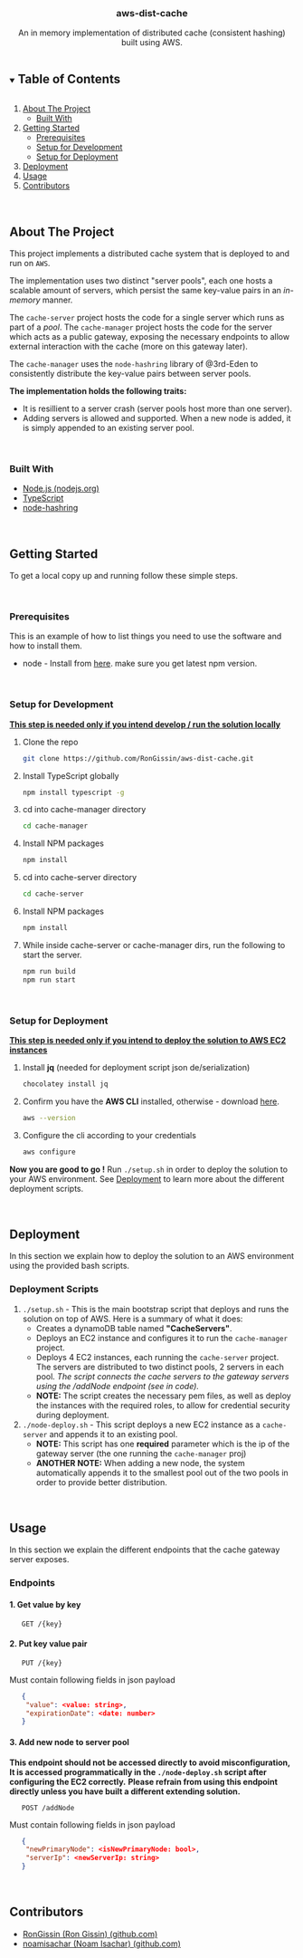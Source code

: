 <!-- PROJECT LOGO -->
<br />

<p align="center">
  <h3 align="center">aws-dist-cache</h3>

  <p align="center">
    An in memory implementation of distributed cache (consistent hashing) built using AWS.
    <br />
  </p>
</p>


<!-- TABLE OF CONTENTS -->
<details open="open">
  <summary><h2 style="display: inline-block">Table of Contents</h2></summary>
  <ol>
    <li>
      <a href="#about-the-project">About The Project</a>
      <ul>
        <li><a href="#built-with">Built With</a></li>
      </ul>
    </li>
    <li>
      <a href="#getting-started">Getting Started</a>
      <ul>
        <li><a href="#prerequisites">Prerequisites</a></li>
        <li><a href="#setup-for-development">Setup for Development</a></li>
        <li><a href="#setup-for-deployment">Setup for Deployment</a></li>
      </ul>
    </li>
    <li><a href="#deployment">Deployment</a></li>
    <li><a href="#usage">Usage</a></li>
    <li><a href="#contributors">Contributors</a></li>
  </ol>
</details>



<br/>


<!-- ABOUT THE PROJECT -->
## About The Project

This project implements a distributed cache system that is deployed to and run on `AWS`.

The implementation uses two distinct "server pools", each one hosts a scalable amount of servers, which persist the same key-value pairs
in an *in-memory* manner.

The `cache-server` project hosts the code for a single server which runs as part of a *pool*.
The `cache-manager` project hosts the code for the server which acts as a public gateway, exposing the necessary endpoints
to allow external interaction with the cache (more on this gateway later).

The `cache-manager` uses the `node-hashring` library of @3rd-Eden to consistently distribute the key-value pairs between server pools.

**The implementation holds the following traits:**

* It is resillient to a server crash (server pools host more than one server).
* Adding servers is allowed and supported. When a new node is added, it is simply appended to an existing server pool.


<br/>


### Built With

* [Node.js (nodejs.org)](https://nodejs.org/en/)
* [TypeScript](https://www.typescriptlang.org/)
* [node-hashring](https://github.com/3rd-Eden/node-hashring)


<br/>

<!-- GETTING STARTED -->

## Getting Started

To get a local copy up and running follow these simple steps.

<br/>


### Prerequisites

This is an example of how to list things you need to use the software and how to install them.
* node - Install from [here](https://nodejs.org/en/).
 make sure you get latest npm version.


<br/>

### Setup for Development

<u>**This step is needed only if you intend develop / run the solution locally**</u>

1. Clone the repo
   ```sh
   git clone https://github.com/RonGissin/aws-dist-cache.git
   ```
2. Install TypeScript globally
   ```sh
   npm install typescript -g
   ```
3. cd into cache-manager directory 
   ```sh
   cd cache-manager
   ```
4. Install NPM packages
   ```sh
   npm install
   ```
5. cd into cache-server directory 
   ```sh
   cd cache-server
   ```
6. Install NPM packages
   ```sh
   npm install
   ```
6. While inside cache-server or cache-manager dirs, run the following to start the server.
   ```sh
   npm run build
   npm run start
   ```
   
<br/>
   
   
### Setup for Deployment

<u>**This step is needed only if you intend to deploy the solution to AWS EC2 instances**</u>

1. Install **jq** (needed for deployment script json de/serialization)
   ```sh
   chocolatey install jq
   ```
2. Confirm you have the **AWS CLI** installed, otherwise - download [here](https://docs.aws.amazon.com/cli/latest/userguide/install-cliv2-windows.html).
   ```sh
   aws --version
   ```
3. Configure the cli according to your credentials 
   ```sh
   aws configure
   ```

**Now you are good to go !**
Run `./setup.sh` in order to deploy the solution to your AWS environment. 
See [Deployment](#deployment) to learn more about the different deployment scripts.


<br/>

<!-- DEPLOYMENT EXAMPLES -->
## Deployment
In this section we explain how to deploy the solution to an AWS environment using the provided bash scripts.

### Deployment Scripts

1. `./setup.sh` - This is the main bootstrap script that deploys and runs the solution on top of AWS.
   Here is a summary of what it does:
   * Creates a dynamoDB table named **"CacheServers"**.
   * Deploys an EC2 instance and configures it to run the `cache-manager` project.
   * Deploys 4 EC2 instances, each running the `cache-server` project.
     The servers are distributed to two distinct pools, 2 servers in each pool.
     *The script connects the cache servers to the gateway servers using the /addNode endpoint (see in code).*
   * **NOTE:** The script creates the necessary pem files, as well as deploy the instances with the required roles, 
     to allow for credential security during deployment.
2. `./node-deploy.sh` - This script deploys a new EC2 instance as a `cache-server` and appends it to an existing pool.
   * **NOTE:** This script has one **required** parameter which is the ip of the gateway server (the one running the `cache-manager` proj)
   * **ANOTHER NOTE:** When adding a new node, the system automatically appends it to the smallest pool out of the two pools
     in order to provide better distribution.


<br/>

## Usage

In this section we explain the different endpoints that the cache gateway server exposes.

### Endpoints

#### 1. Get value by key
```http
   GET /{key}
```



#### 2. Put key value pair
```http
   PUT /{key}
```

Must contain following fields in json payload
```json
   {
   	"value": <value: string>,
   	"expirationDate": <date: number>
   }
```



#### 3. Add new node to server pool
**This endpoint should not be accessed directly to avoid misconfiguration,**
**It is accessed programmatically in the `./node-deploy.sh` script after configuring the EC2 correctly.**
**Please refrain from using this endpoint directly unless you have built a different extending solution.**

```http
   POST /addNode
```

Must contain following fields in json payload
```json
   {
   	"newPrimaryNode": <isNewPrimaryNode: bool>,
   	"serverIp": <newServerIp: string>
   }
```

<br/>


<!-- ACKNOWLEDGEMENTS -->
## Contributors

* [RonGissin (Ron Gissin) (github.com)](https://github.com/RonGissin)
* [noamisachar (Noam Isachar) (github.com)](https://github.com/NoamIsachar)

